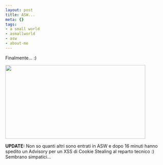 ```yaml
--- 
layout: post
title: ASW...
meta: {}
tags: 
- a small world
- asmallworld
- asw
- about-me
---
```

Finalmente... :)  
  
<img src="http://www.lastknight.com/download//asw.jpg" alt="" title="asw" width="438" height="231" class="aligncenter size-full wp-image-708" />  
  
**UPDATE:** Non so quanti altri sono entrati in ASW e dopo 16 minuti hanno spedito un Advisory per un XSS di Cookie Stealing al reparto tecnico :) Sembrano simpatici...  
  

 
